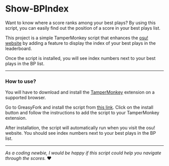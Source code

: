 # Show-BPIndex

Want to know where a score ranks among your best plays? By using this script, you can easily find out the position of a score in your best plays list.

This project is a simple TamperMonkey script that enhances the [osu! website](osu.ppy.sh) by adding a feature to display the index of your best plays in the leaderboard.

Once the script is installed, you will see index numbers next to your best plays in the BP list.

---

### How to use?

You will have to download and install the [TamperMonkey](https://www.tampermonkey.net/) extension on a supported browser.

Go to GreasyFork and install the script from [this link](https://greasyfork.org/zh-CN/scripts/535560-show-osu-bp-index-numbers). Click on the install button and follow the instructions to add the script to your TamperMonkey extension.

After installation, the script will automatically run when you visit the osu! website. You should see index numbers next to your best plays in the BP list.

---

*As a coding newbie, I would be happy if this script could help you navigate through the scores.* ❤️
